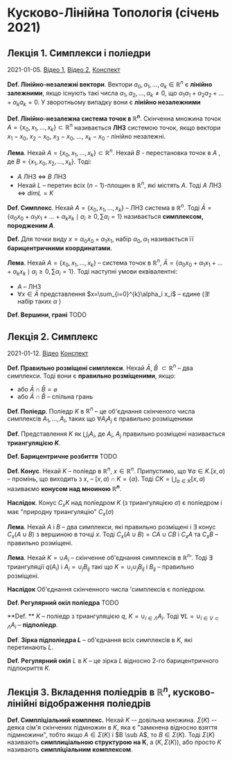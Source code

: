 # Кусково-Лінійна Топологія (січень 2021)

## Лекція 1. Симплекси і поліедри
2021-01-05. [Відео 1](https://youtube.com/watch?v=L0VvA4gL5Es), [Відео 2](https://www.youtube.com/watch?v=hCzaDl4bOkA), [Конспект](./pl_topology/lecture_1.pdf)

**Def. Лінійно-незалежні вектори**.
Вектори $a_{0}, a_{1}, \ldots, a_{k} \in \mathbb{R}^n$ є **лінійно залежними**, якщо існують такі числа $\alpha_{1}, \alpha_{2}, \ldots, \alpha_{k} \neq 0$, що $\alpha_{1}a_{1}+\alpha_{2}a_{2}+\ldots+\alpha_{k} a_{k}=0$.
У зворотньому випадку вони є **лінійно незалежними**

**Def. Лінійно-незалежна система точок в $\mathbb{R}^{n}$**.
Скінченна множина точок $A=\left\{x_{0}, x_{1}, \ldots, x_{k}\right\} \subset \mathbb{R}^{n}$ називається **ЛНЗ** системою точок, якщо вектори $x_{1} - x_{0}$, $x_{2} - x_{0}$, $x_{3} - x_{0}$, $\ldots$, $x_{k} - x_{0}$ - лінійно незалежні.

**Лема**. Нехай $A=\left\{x_{0}, x_{1}, \ldots, x_{k}\right\} \subset \mathbb{R}^{n}$.
Нехай $B$ - перестановка точок в $A$ , де $B = \left\{x_{1}, x_{0}, x_{2}, \ldots, x_{k}\right\}$. Тоді:

- $A$ ЛНЗ $\Leftrightarrow$ $B$ ЛНЗ
- Нехай $L$ – перетин всіх $(n-1)$-площин в $\mathbb{R}^{n}$, які містять $A$. Тоді $A$ ЛНЗ  $\Leftrightarrow$ $dimL=K$

**Def. Симплекс**. Нехай $A=\left\{x_{0}, x_{1}, \ldots, x_{k}\right\}$ – ЛНЗ система в $\mathbb{R}^{n}$. Тоді $\bar{A}=\left\{\alpha_{0}x_{0}+\alpha_{1}x_{1}+\ldots+ \alpha_{k}x_{k}\mid\alpha_{i}\geq0, \sum \alpha_{i}=1\right\}$ називається **симплексом, породженим $A$**.

**Def.** Для точки виду $x=\alpha_{0}x_{0}+\alpha_{1}x_{1}$, набір $\alpha_{0},\alpha_{1}$ називається її **барицентричними координатами**.

**Лема**. Нехай $A=\left\{x_{0}, x_{1}, \ldots, x_{k}\right\}$ – система точок в $\mathbb{R}^{n}$, $\bar{A}=\left\{\alpha_{0}x_{0}+\alpha_{1}x_{1}+\ldots+ \alpha_{k}x_{k}\mid\alpha_{i}\geq0, \sum \alpha_{i}=1\right\}$. Тоді наступні умови еквівалентні:

- $A$ – ЛНЗ
- $\forall x \in \bar{A}$ представлення $x=\sum_{i=0}^{k}\alpha_i x_i$ – єдине ($\exists !$ набір таких $\alpha$ )

**Def. Вершини, грані** TODO

##  Лекція 2. Симплекс
2021-01-12. [Відео](https://www.youtube.com/watch?v=Plqci0HNgvo) [Конспект](./pl_topology/lecture_2.pdf)

**Def. Правильно розміщені симплекси**. Нехай $\bar{A}$, $\bar{B}$ $\subset \mathbb{R}^{n}$ – два симплекси. Тоді вони є **правильно розміщеними**, якщо:

- або $\bar{A} \cap \bar{B}=\varnothing$
- або $\bar{A} \cap \bar{B}$ – спільна грань

**Def. Поліедр**. Поліедр $K$ в $\mathbb{R}^{n}$ – це об'єднання скінченого числа симплексів $A_{1}, \ldots, A_{l}$, таких що $\forall A_{i} A_{j}$ є правильно розміщеними

**Def.** Представлення $K$ як $\bigcup_{i}A_{i}$, де $A_{i}$, $A_{j}$ правильно розміщені називається **триангуляцією $K$**.

**Def. Барицентричне розбиття** TODO

**Def. Конус**. Нехай $K$ – поліедр в $\mathbb{R}^{n}$, $x \in \mathbb{R}^{n}$. Припустимо, що $\forall a \in K. [x,a)$ – промінь, що виходить з $x$, – $[x, a) \cap K = \{a\}$. Тоді $CK=\bigcup_{a \in K} [x, a)$ називаємо **конусом над мноиною $\mathbb{R}^{n}$**.

**Наслідок**. Конус $C_{x}K$ над поліедром $K$ (з триангуляцією $\sigma$) є поліедром і має "природну триангуляцію" $C_{x}(\sigma)$

**Лема**. Нехай $A$ і $B$ – два симплекси, які правильно розміщені і $\exists$ конус $C_x(A\cup B)$ з вершиною  в точці $x$. Тоді $C_x(A \cup B)=CA \cup CB$ і $C_xA$ та $C_xB$ – правильно розміщені.

**Лема**. Нехай $K=\cup A_i$ – скінченне об'єднання симплексів в $\mathbb{R}^{n}$'. Тоді $\exists$ триангуляції $q(A_i)$ і $A_{i}=\cup_{j} {B_{i}}_{j}$ такі що $K=\cup_i \cup_j {B_i}_j$ і ${B_i}_j$ – правильно розміщені.

**Наслідок** Об'єднання скінченного числа 'симплексів є поліедром.

**Def. Регулярний окіл поліедра** TODO

**Def. ** $K$ – поліедр з триангуляцією $q$, $K = \cup_{i \in \Lambda}A_i$. Тоді $\forall L=\cup_{i \in V \subset \Lambda} A_i$ – **підполіедр**.

**Def**. **Зірка підполіедра $L$** – об'єднання всіх симплексів в $K$, які перетинають $L$.

**Def.** **Регулярний окіл** $L$ в $K$ – це зірка $L$ відносно 2-го барицентричного підпокриття $K$.

##  Лекція 3. Вкладення поліедрів в $\mathbb{R}^{n}$, кусково-лінійні відображення поліедрів

**Def. Симпліціальний комплекс.** Нехай $K$ -- довільна множина. $\Sigma(K)$ -- деяка сім'я скінчених підмножин в $K$, яка є "замкнена відносно взяття підмножини", тобто якщо $A \in \Sigma(K)$ і $B \sub A$, то $B \in \Sigma(K)$. Тоді $\Sigma(K)$ називають **симплиціальною структурою на K**, а $(K, \Sigma(K))$, або просто $K$ називають **симпліціальним комплексом**.


